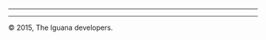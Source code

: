 
<hr>

<!-- Footer -->
<footer>
    <div class="row">
        <div class="col-lg-12" style="border-top: 1px solid #333;">
            <p>&copy; 2015, The Iguana developers.</p>
        </div>
    </div>
</footer>


</body>
</html>